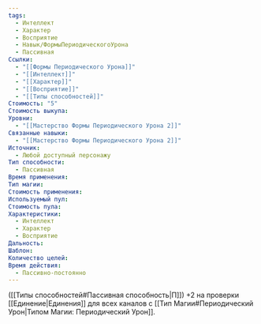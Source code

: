```yaml
---
tags:
  - Интеллект
  - Характер
  - Восприятие
  - Навык/ФормыПериодическогоУрона
  - Пассивная
Ссылки:
  - "[[Формы Периодического Урона]]"
  - "[[Интеллект]]"
  - "[[Характер]]"
  - "[[Восприятие]]"
  - "[[Типы способностей]]"
Стоимость: "5"
Стоимость выкупа: 
Уровни:
  - "[[Мастерство Формы Периодического Урона 2]]"
Связанные навыки:
  - "[[Мастерство Формы Периодического Урона 2]]"
Источник:
  - Любой доступный персонажу
Тип способности:
  - Пассивная
Время применения: 
Тип магии: 
Стоимость применения: 
Используемый пул: 
Стоимость пула: 
Характеристики:
  - Интеллект
  - Характер
  - Восприятие
Дальность: 
Шаблон: 
Количество целей: 
Время действия:
  - Пассивно-постоянно
---
```

([[Типы способностей#Пассивная способность|П]]) +2 на проверки [[Единение|Единения]] для всех каналов с [[Тип Магии#Периодический Урон|Типом Магии: Периодический Урон]].